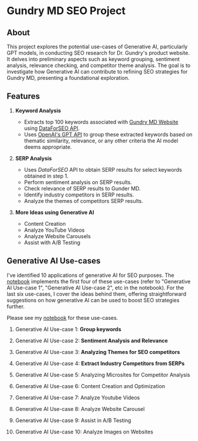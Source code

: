 # Gundry MD SEO Project

## About

This project explores the potential use-cases of Generative AI, particularly GPT models, in conducting SEO research for Dr. Gundry's product website. It delves into preliminary aspects such as keyword grouping, sentiment analysis, relevance checking, and competitor theme analysis. The goal is to investigate how Generative AI can contribute to refining SEO strategies for Gundry MD, presenting a foundational exploration.

## Features

1. **Keyword Analysis**
    * Extracts top 100 keywords associated with [Gundry MD Website](https://gundrymd.com/) using [DataForSEO API](https://dataforseo.com/).
    * Uses [OpenAI's GPT API](https://openai.com/blog/openai-api) to group these extracted keywords based on thematic similarity, relevance, or any other criteria the AI model deems appropriate.

2. **SERP Analysis**
    * Uses *DataForSEO* API to obtain SERP results for select keywords obtained in step 1.
    * Perform sentiment analysis on SERP results.
    * Check relevance of SERP results to Gunder MD.
    * Identify industry competitors in SERP results.
    * Analyze the themes of competitors SERP results.

3. **More Ideas using Generative AI**
    * Content Creation
    * Analyze YouTube Videos
    * Analyze Website Carousels
    * Assist with A/B Testing

## Generative AI Use-cases

I've identified 10 applications of generative AI for SEO purposes. The [notebook](https://github.com/marabian/gundry-md-seo-project/blob/master/gundry_md_seo_project.ipynb) implements the first four of these use-cases (refer to "Generative AI Use-case 1", "Generative AI Use-case 2", etc in the notebook). For the last six use-cases, I cover the ideas behind them, offering straightforward suggestions on how generative AI can be used to boost SEO strategies further.

Please see my [notebook](https://github.com/marabian/gundry-md-seo-project/blob/master/gundry_md_seo_project.ipynb) for these use-cases.

1. Generative AI Use-case 1: **Group keywords**


2. Generative AI Use-case 2: **Sentiment Analysis and Relevance**


3. Generative AI Use-case 3: **Analyzing Themes for SEO competitors**

4. Generative AI Use-case 4: **Extract Industry Competitors from SERPs**

5. Generative AI Use-case 5: Analyzing Microsites for Competitor Analysis

6. Generative AI Use-case 6: Content Creation and Optimization

7. Generative AI Use-case 7: Analyze Youtube Videos

8. Generative AI Use-case 8: Analyze Website Carousel

9. Generative AI Use-case 9: Assist in A/B Testing

10. Generative AI Use-case 10: Analyze Images on Websites

